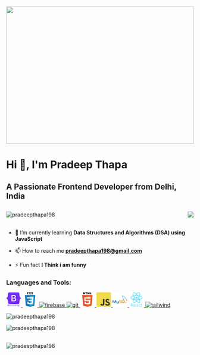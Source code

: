  <h1><img align="center" src="https://preview.redd.it/rjqrckam0ix71.jpg?auto=webp&s=9f79780df0eac70cc6c875ecbe79848c2abab6a8" height="370px" width="100%"/></h1>
 <h1 align="Left">Hi 👋, I'm Pradeep Thapa</h1>
<h2 align="left">A Passionate Frontend Developer from Delhi, India</h2>
<h2><img align="right" src="https://camo.githubusercontent.com/19db51af5f90f1b152bc0b9078f5fe97053955be5074f03f17019c70345bdcdb/68747470733a2f2f6d69726f2e6d656469756d2e636f6d2f6d61782f313336302f302a37513379765349765f7430696f4a2d5a2e676966" height="300px"/></h2>
<div align="left"> <img src="https://komarev.com/ghpvc/?username=pradeepthapa198&label=Profile%20views&color=0e75b6&style=flat" alt="pradeepthapa198"/> </div><br/>




 

- 🌱 I’m currently learning **Data Structures and Algorithms (DSA) using JavaScript**

- 📫 How to reach me **pradeepthapa198@gmail.com**

- ⚡ Fun fact **I Think i am funny**

<h3 align="left">Languages and Tools:</h3>
<p align="left"> <a href="https://getbootstrap.com" target="_blank" rel="noreferrer"> <img src="https://raw.githubusercontent.com/devicons/devicon/master/icons/bootstrap/bootstrap-plain-wordmark.svg" alt="bootstrap" width="40" height="40"/> </a> <a href="https://www.w3schools.com/css/" target="_blank" rel="noreferrer"> <img src="https://raw.githubusercontent.com/devicons/devicon/master/icons/css3/css3-original-wordmark.svg" alt="css3" width="40" height="40"/> </a> <a href="https://firebase.google.com/" target="_blank" rel="noreferrer"> <img src="https://www.vectorlogo.zone/logos/firebase/firebase-icon.svg" alt="firebase" width="40" height="40"/> </a> <a href="https://git-scm.com/" target="_blank" rel="noreferrer"> <img src="https://www.vectorlogo.zone/logos/git-scm/git-scm-icon.svg" alt="git" width="40" height="40"/> </a> <a href="https://www.w3.org/html/" target="_blank" rel="noreferrer"> <img src="https://raw.githubusercontent.com/devicons/devicon/master/icons/html5/html5-original-wordmark.svg" alt="html5" width="40" height="40"/> </a> <a href="https://developer.mozilla.org/en-US/docs/Web/JavaScript" target="_blank" rel="noreferrer"> <img src="https://raw.githubusercontent.com/devicons/devicon/master/icons/javascript/javascript-original.svg" alt="javascript" width="40" height="40"/> </a> <a href="https://www.mysql.com/" target="_blank" rel="noreferrer"> <img src="https://raw.githubusercontent.com/devicons/devicon/master/icons/mysql/mysql-original-wordmark.svg" alt="mysql" width="40" height="40"/> </a> <a href="https://reactjs.org/" target="_blank" rel="noreferrer"> <img src="https://raw.githubusercontent.com/devicons/devicon/master/icons/react/react-original-wordmark.svg" alt="react" width="40" height="40"/> </a> <a href="https://tailwindcss.com/" target="_blank" rel="noreferrer"> <img src="https://www.vectorlogo.zone/logos/tailwindcss/tailwindcss-icon.svg" alt="tailwind" width="40" height="40"/> </a> </p>

 


<div><img align="left" src="https://github-readme-stats.vercel.app/api/top-langs?username=pradeepthapa198&show_icons=true&locale=en&layout=compact" alt="pradeepthapa198" /></div>  <br/>

<p align="Left"></p>

<div>&nbsp;<img align="Left" src="https://github-readme-stats.vercel.app/api?username=pradeepthapa198&show_icons=true&locale=en" alt="pradeepthapa198" /></div><br/>
<p align="Left"></p>

<div><img align="Left" src="https://github-readme-streak-stats.herokuapp.com/?user=pradeepthapa198&" alt="pradeepthapa198" /></div><br/>



